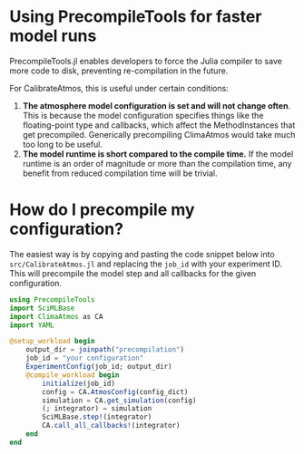 # Using PrecompileTools for faster model runs

PrecompileTools.jl enables developers to force the Julia compiler to save more code to disk, preventing re-compilation in the future.

For CalibrateAtmos, this is useful under certain conditions:
1. **The atmosphere model configuration is set and will not change often**. This is because the model configuration specifies things like the floating-point type and callbacks, which affect the MethodInstances that get precompiled. Generically precompiling ClimaAtmos would take much too long to be useful.
2. **The model runtime is short compared to the compile time.** If the model runtime is an order of magnitude or more than the compilation time, any benefit from reduced compilation time will be trivial.

# How do I precompile my configuration?
The easiest way is by copying and pasting the code snippet below into `src/CalibrateAtmos.jl` and replacing the `job_id` with your experiment ID.
This will precompile the model step and all callbacks for the given configuration.
```julia
using PrecompileTools
import SciMLBase
import ClimaAtmos as CA
import YAML

@setup_workload begin
    output_dir = joinpath("precompilation")
    job_id = "your configuration"
    ExperimentConfig(job_id; output_dir)
    @compile_workload begin
        initialize(job_id)
        config = CA.AtmosConfig(config_dict)
        simulation = CA.get_simulation(config)
        (; integrator) = simulation
        SciMLBase.step!(integrator)
        CA.call_all_callbacks!(integrator)
    end
end
```
